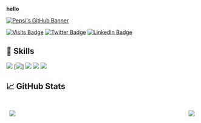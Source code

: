 **hello**


[![Pepsi's GitHub Banner](https://picsum.photos/id/1019/1000/400)](https://9pepsi.github.io)

[![Visits Badge](https://badges.pufler.dev/visits/9pepsi/9pepsi)](https://gihub.com/9pepsi)
[![Twitter Badge](https://img.shields.io/badge/Twitter-Profile-informational?style=flat&logo=twitter&logoColor=white&color=1CA2F1)](https://twitter.com/9bepis)
[![LinkedIn Badge](https://img.shields.io/badge/LinkedIn-Profile-informational?style=flat&logo=linkedin&logoColor=white&color=0D76A8)](https://www.linkedin.com/in/mjpepsi/)

## 💼 Skills
![](https://img.shields.io/badge/Code-Java-informational?style=flat&logo=Java&logoColor=white&color=4AB197)
[![](https://img.shields.io/badge/Code-Python-informational?style=flat&logo=Python&logoColor=white&color=4AB197)]
![](https://img.shields.io/badge/Code-MySQL-informational?style=flat&logo=MySQL&logoColor=white&color=4AB197)
![](https://img.shields.io/badge/Code-React-informational?style=flat&logo=react&logoColor=white&color=4AB197)
![](https://img.shields.io/badge/Code-JavaScript-informational?style=flat&logo=JavaScript&logoColor=white&color=4AB197)



## &#x1f4c8; GitHub Stats

<br>
<a href="https://github.com/9pepsi">
  <img align="left" style="margin:0.5rem"  src="https://github-readme-stats.vercel.app/api/top-langs/?username=9pepsi&hide=html,css&title_color=ffffff&text_color=c9cacc&icon_color=4AB197&bg_color=1A2B34" />
</a>
<a href="https://github.com/9pepsi">
  <img align="right" style="margin:0.5rem" src="https://github-readme-stats.vercel.app/api?username=9pepsi&show_icons=true&line_height=27&count_private=true&title_color=ffffff&text_color=c9cacc&icon_color=4AB097&bg_color=1A2B34" />
</a>



